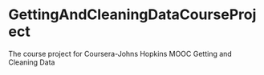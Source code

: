 GettingAndCleaningDataCourseProject
===================================

The course project for Coursera-Johns Hopkins MOOC Getting and Cleaning Data
